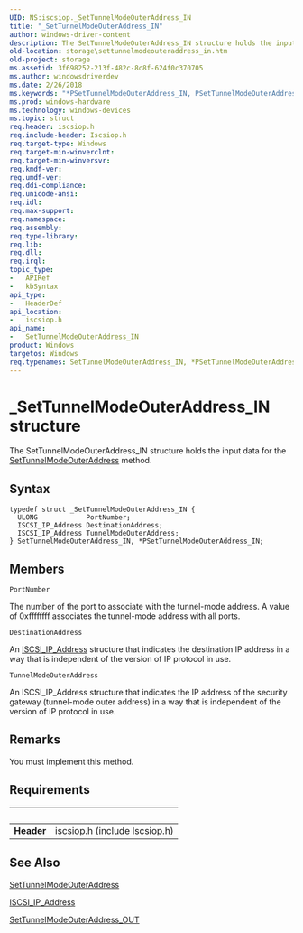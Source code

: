 ```yaml
---
UID: NS:iscsiop._SetTunnelModeOuterAddress_IN
title: "_SetTunnelModeOuterAddress_IN"
author: windows-driver-content
description: The SetTunnelModeOuterAddress_IN structure holds the input data for the SetTunnelModeOuterAddress method.
old-location: storage\settunnelmodeouteraddress_in.htm
old-project: storage
ms.assetid: 3f698252-213f-482c-8c8f-624f0c370705
ms.author: windowsdriverdev
ms.date: 2/26/2018
ms.keywords: "*PSetTunnelModeOuterAddress_IN, PSetTunnelModeOuterAddress_IN, PSetTunnelModeOuterAddress_IN structure pointer [Storage Devices], SetTunnelModeOuterAddress_IN, SetTunnelModeOuterAddress_IN structure [Storage Devices], _SetTunnelModeOuterAddress_IN, iscsiop/PSetTunnelModeOuterAddress_IN, iscsiop/SetTunnelModeOuterAddress_IN, storage.settunnelmodeouteraddress_in, structs-iSCSI_d86148f6-e3d0-42b3-9e1d-3f341545f0b8.xml"
ms.prod: windows-hardware
ms.technology: windows-devices
ms.topic: struct
req.header: iscsiop.h
req.include-header: Iscsiop.h
req.target-type: Windows
req.target-min-winverclnt: 
req.target-min-winversvr: 
req.kmdf-ver: 
req.umdf-ver: 
req.ddi-compliance: 
req.unicode-ansi: 
req.idl: 
req.max-support: 
req.namespace: 
req.assembly: 
req.type-library: 
req.lib: 
req.dll: 
req.irql: 
topic_type:
-	APIRef
-	kbSyntax
api_type:
-	HeaderDef
api_location:
-	iscsiop.h
api_name:
-	SetTunnelModeOuterAddress_IN
product: Windows
targetos: Windows
req.typenames: SetTunnelModeOuterAddress_IN, *PSetTunnelModeOuterAddress_IN
---
```


# _SetTunnelModeOuterAddress_IN structure
The SetTunnelModeOuterAddress_IN structure holds the input data for the <a href="https://msdn.microsoft.com/library/windows/hardware/ff566186">SetTunnelModeOuterAddress</a> method.

## Syntax
````
typedef struct _SetTunnelModeOuterAddress_IN {
  ULONG            PortNumber;
  ISCSI_IP_Address DestinationAddress;
  ISCSI_IP_Address TunnelModeOuterAddress;
} SetTunnelModeOuterAddress_IN, *PSetTunnelModeOuterAddress_IN;
````

## Members


`PortNumber`

The number of the port to associate with the tunnel-mode address. A value of 0xffffffff associates the tunnel-mode address with all ports.

`DestinationAddress`

An <a href="..\iscsidef\ns-iscsidef-_iscsi_ip_address.md">ISCSI_IP_Address</a> structure that indicates the destination IP address in a way that is independent of the version of IP protocol in use.

`TunnelModeOuterAddress`

An ISCSI_IP_Address structure that indicates the IP address of the security gateway (tunnel-mode outer address) in a way that is independent of the version of IP protocol in use.

## Remarks
You must implement this method.

## Requirements
| &nbsp; | &nbsp; |
| ---- |:---- |
| **Header** | iscsiop.h (include Iscsiop.h) |

## See Also

<a href="https://msdn.microsoft.com/library/windows/hardware/ff566186">SetTunnelModeOuterAddress</a>



<a href="..\iscsidef\ns-iscsidef-_iscsi_ip_address.md">ISCSI_IP_Address</a>



<a href="..\iscsiop\ns-iscsiop-_settunnelmodeouteraddress_out.md">SetTunnelModeOuterAddress_OUT</a>